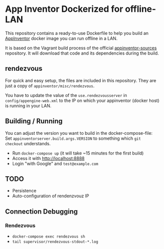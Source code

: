 # App Inventor Dockerized for offline-LAN

This repository contains a ready-to-use Dockerfile to help you build an [AppInventor](https://appinventor.mit.edu) docker image you can run offline in a LAN.

It is based on the Vagrant build process of the official [appinventor-sources](https://github.com/mit-cml/appinventor-sources) repository. It will download that code and its dependencies during the build.

## rendezvous

For quick and easy setup, the files are included in this repository.
They are just a copy of `appinventor/misc/rendezvous`.

You have to update the value of the `use.rendezvousserver` in `config/appengine-web.xml` to the IP on which your appinventor (docker host) is running in your LAN.

## Building / Running

You can adjust the version you want to build in the docker-compose-file:
Set `appinventorserver.build.args.VERSION` to something which `git checkout` understands.

- Run `docker-compose up` (it will take ~15 minutes for the first build)
- Access it with <http://localhost:8888>
- Login "with Google" and `test@example.com`

## TODO

- Persistence
- Auto-configuration of rendenzvouz IP

## Connection Debugging

### Rendezvous

- `docker-compose exec rendezvous sh`
- `tail supervisor/rendezvous-stdout-*.log`
